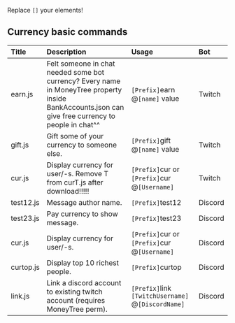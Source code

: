 Replace `[]` your elements! 

## Currency basic commands
|Title|Description|Usage|Bot|
|:-|:-|:-|:-|
|earn.js |Felt someone in chat needed some bot currency? Every name in MoneyTree property inside BankAccounts.json can give free currency to people in chat^^ |`[Prefix]`earn @`[name]` value |Twitch|
|gift.js |Gift some of your currency to someone else. |`[Prefix]`gift @`[name]` value |Twitch|
|cur.js |Display currency for user/-s. Remove T from curT.js after download!!!!!|`[Prefix]`cur or `[Prefix]`cur @`[Username]`|Twitch|
|test12.js |Message author name. |`[Prefix]`test12 |Discord|
|test23.js |Pay currency to show message. |`[Prefix]`test23 |Discord|
|cur.js |Display currency for user/-s. |`[Prefix]`cur or `[Prefix]`cur @`[Username]`|Discord|
|curtop.js |Display top 10 richest people. |`[Prefix]`curtop |Discord|
|link.js |Link a discord account to existing twitch account (requires MoneyTree perm). |`[Prefix]`link `[TwitchUsername]` @`[DiscordName]` |Discord|

